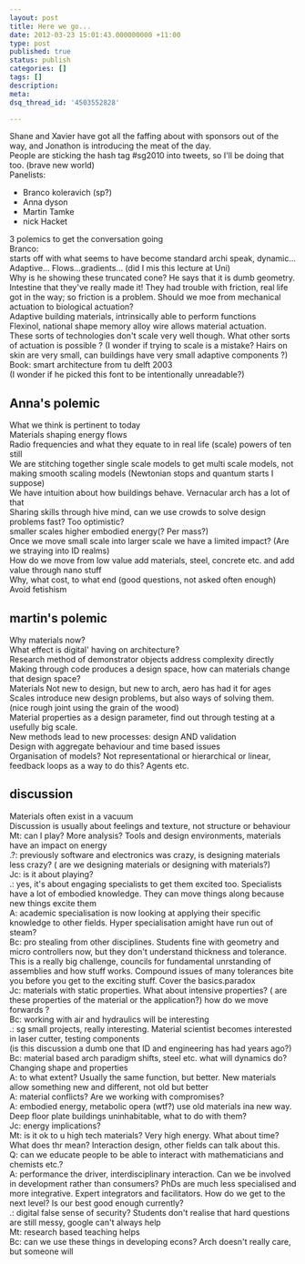 ```yaml
---
layout: post
title: Here we go...
date: 2012-03-23 15:01:43.000000000 +11:00
type: post
published: true
status: publish
categories: []
tags: []
description:
meta:
dsq_thread_id: '4503552828'

---
```

<p>Shane and Xavier have got all the faffing about with sponsors out of the way, and Jonathon is introducing the meat of the day.<br />
People are sticking the hash tag #sg2010 into tweets, so I'll be doing that too. (brave new world)<!--more--><br />
Panelists:</p>
<ul>
<li>Branco koleravich (sp?)</li>
<li>Anna dyson</li>
<li>Martin Tamke</li>
<li>nick Hacket</li>
</ul>
<p>3 polemics to get the conversation going<br />
Branco:<br />
starts off with what seems to have become standard archi speak, dynamic... Adaptive... Flows...gradients... (did I mis this lecture at Uni)<br />
Why is he showing these truncated cone? He says that it is dumb geometry. Intestine that they've really made it! They had trouble with friction, real life got in the way; so friction is a problem. Should we moe from mechanical actuation to biological actuation?<br />
Adaptive building materials, intrinsically able to perform functions<br />
Flexinol, national shape memory alloy wire allows material actuation.<br />
These sorts of technologies don't scale very well though. What other sorts of actuation is possible ? (I wonder if trying to scale is a mistake? Hairs on skin are very small, can buildings have very small adaptive components ?)<br />
Book: smart architecture from tu delft 2003<br />
(I wonder if he picked this font to be intentionally unreadable?)</p>
<h2>Anna's polemic</h2>
<p>What we think is pertinent to today<br />
Materials shaping energy flows<br />
Radio frequencies and what they equate to in real life (scale) powers of ten still<br />
We are stitching together single scale models to get multi scale models, not making smooth scaling models (Newtonian stops and quantum starts I suppose)<br />
We have intuition about how buildings behave. Vernacular arch has a lot of that<br />
Sharing skills through hive mind, can we use crowds to solve design problems fast? Too optimistic?<br />
smaller scales higher embodied energy(? Per mass?)<br />
Once we move small scale into larger scale we have a limited impact? (Are we straying into ID realms)<br />
How do we move from low value add materials, steel, concrete etc. and add value through nano stuff<br />
Why, what cost, to what end (good questions, not asked often enough)<br />
Avoid fetishism</p>
<h2>martin's polemic</h2>
<p>Why materials now?<br />
What effect is digital' having on architecture?<br />
Research method of demonstrator objects address complexity directly<br />
Making through code produces a design space, how can materials change that design space?<br />
Materials Not new to design, but new to arch, aero has had it for ages<br />
Scales introduce new design problems, but also ways of solving them.<br />
(nice rough joint using the grain of the wood)<br />
Material properties as a design parameter, find out through testing at a usefully big scale.<br />
New methods lead to new processes: design AND validation<br />
Design with aggregate behaviour and time based issues<br />
Organisation of models? Not representational or hierarchical or linear, feedback loops as a way to do this? Agents etc.</p>
<h2>discussion</h2>
<p>Materials often exist in a vacuum<br />
Discussion is usually about feelings and texture, not structure or behaviour<br />
Mt: can I play? More analysis? Tools and design environments, materials have an impact on energy<br />
.?: previously software and electronics was crazy, is designing materials less crazy? ( are we designing materials or designing with materials?)<br />
Jc: is it about playing?<br />
.: yes, it's about engaging specialists to get them excited too. Specialists have a lot of embodied knowledge. They can move things along because new things excite them<br />
A: academic specialisation is now looking at applying their specific knowledge to other fields. Hyper specialisation amight have run out of steam?<br />
Bc: pro stealing from other disciplines. Students fine with geometry and micro controllers now, but they don't understand thickness and tolerance. This is a really big challenge, councils for fundamental unrstanding of assemblies and how stuff works. Compound issues of many tolerances bite you before you get to the exciting stuff. Cover the basics.paradox<br />
Jc: materials with static properties. What about intensive properties? ( are these properties of the material or the application?) how do we move forwards ?<br />
Bc: working with air and hydraulics will be interesting<br />
.: sg small projects, really interesting. Material scientist becomes interested in laser cutter, testing components<br />
(is this discussion a dumb one that ID and engineering has had years ago?)<br />
Bc: material based arch paradigm shifts, steel etc. what will dynamics do? Changing shape and properties<br />
A: to what extent? Usually the same function, but better. New materials allow something new and different, not old but better<br />
A: material conflicts? Are we working with compromises?<br />
A: embodied energy, metabolic opera (wtf?) use old materials ina new way. Deep floor plate buildings uninhabitable, what to do with them?<br />
Jc: energy implications?<br />
Mt: is it ok to u high tech materials? Very high energy. What about time? What does thr mean? Interaction design, other fields can talk about this.<br />
Q: can we educate people to be able to interact with mathematicians and chemists etc.?<br />
A: performance the driver, interdisciplinary interaction. Can we be involved in development rather than consumers? PhDs are much less specialised and more integrative. Expert integrators and facilitators. How do we get to the next level? Is our best good enough currently?<br />
.: digital false sense of security? Students don't realise that hard questions are still messy, google can't always help<br />
Mt: research based teaching helps<br />
Bc: can we use these things in developing econs? Arch doesn't really care, but someone will</p>
